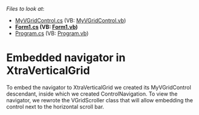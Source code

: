 <!-- default file list -->
*Files to look at*:

* [MyVGridControl.cs](./CS/XtraVerticalGridNavigation/CustomVerticalGrid/MyVGridControl.cs) (VB: [MyVGridControl.vb](./VB/XtraVerticalGridNavigation/CustomVerticalGrid/MyVGridControl.vb))
* **[Form1.cs](./CS/XtraVerticalGridNavigation/Form1.cs) (VB: [Form1.vb](./VB/XtraVerticalGridNavigation/Form1.vb))**
* [Program.cs](./CS/XtraVerticalGridNavigation/Program.cs) (VB: [Program.vb](./VB/XtraVerticalGridNavigation/Program.vb))
<!-- default file list end -->
# Embedded navigator in XtraVerticalGrid


<p>To embed the navigator to XtraVerticalGrid we created its MyVGridControl descendant, inside which we created ControlNavigation. To view the navigator, we rewrote the VGridScroller class that will allow embedding the control next to the horizontal scroll bar.</p>

<br/>


